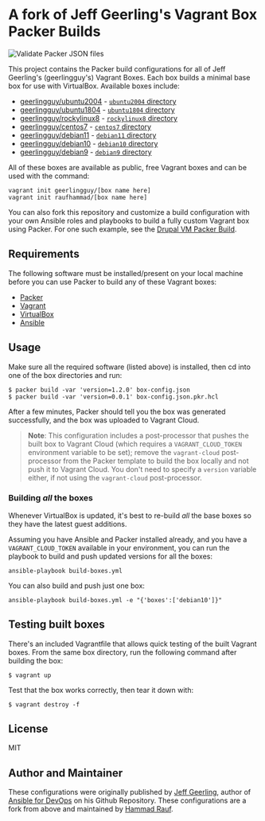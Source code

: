 # A fork of Jeff Geerling's Vagrant Box Packer Builds

![Validate Packer JSON files](https://github.com/build-boxes/packer-boxes/workflows/Validate%20Packer%20JSON%20files/badge.svg)

This project contains the Packer build configurations for all of Jeff Geerling's (geerlingguy's) Vagrant Boxes. Each box builds a minimal base box for use with VirtualBox. Available boxes include:

  - [geerlingguy/ubuntu2004](https://app.vagrantup.com/geerlingguy/boxes/ubuntu2004) - [`ubuntu2004` directory](ubuntu2004/)
  - [geerlingguy/ubuntu1804](https://app.vagrantup.com/geerlingguy/boxes/ubuntu1804) - [`ubuntu1804` directory](ubuntu1804/)
  - [geerlingguy/rockylinux8](https://app.vagrantup.com/geerlingguy/boxes/rockylinux8) - [`rockylinux8` directory](rockylinux8/)
  - [geerlingguy/centos7](https://app.vagrantup.com/geerlingguy/boxes/centos7) - [`centos7` directory](centos7/)
  - [geerlingguy/debian11](https://app.vagrantup.com/geerlingguy/boxes/debian11) - [`debian11` directory](debian11/)
  - [geerlingguy/debian10](https://app.vagrantup.com/geerlingguy/boxes/debian10) - [`debian10` directory](debian10/)
  - [geerlingguy/debian9](https://app.vagrantup.com/geerlingguy/boxes/debian9) - [`debian9` directory](debian9/)

All of these boxes are available as public, free Vagrant boxes and can be used with the command:

    vagrant init geerlingguy/[box name here]
    vagrant init raufhammad/[box name here]

You can also fork this repository and customize a build configuration with your own Ansible roles and playbooks to build a fully custom Vagrant box using Packer. For one such example, see the [Drupal VM Packer Build](https://github.com/geerlingguy/packer-drupal-vm).

## Requirements

The following software must be installed/present on your local machine before you can use Packer to build any of these Vagrant boxes:

  - [Packer](http://www.packer.io/)
  - [Vagrant](http://vagrantup.com/)
  - [VirtualBox](https://www.virtualbox.org/)
  - [Ansible](https://docs.ansible.com/ansible/latest/installation_guide/intro_installation.html)

## Usage

Make sure all the required software (listed above) is installed, then cd into one of the box directories and run:

    $ packer build -var 'version=1.2.0' box-config.json
    $ packer build -var 'version=0.0.1' box-config.json.pkr.hcl


After a few minutes, Packer should tell you the box was generated successfully, and the box was uploaded to Vagrant Cloud.

> **Note**: This configuration includes a post-processor that pushes the built box to Vagrant Cloud (which requires a `VAGRANT_CLOUD_TOKEN` environment variable to be set); remove the `vagrant-cloud` post-processor from the Packer template to build the box locally and not push it to Vagrant Cloud. You don't need to specify a `version` variable either, if not using the `vagrant-cloud` post-processor.

### Building _all_ the boxes

Whenever VirtualBox is updated, it's best to re-build _all_ the base boxes so they have the latest guest additions.

Assuming you have Ansible and Packer installed already, and you have a `VAGRANT_CLOUD_TOKEN` available in your environment, you can run the playbook to build and push updated versions for all the boxes:

    ansible-playbook build-boxes.yml

You can also build and push just one box:

    ansible-playbook build-boxes.yml -e "{'boxes':['debian10']}"

## Testing built boxes

There's an included Vagrantfile that allows quick testing of the built Vagrant boxes. From the same box directory, run the following command after building the box:

    $ vagrant up

Test that the box works correctly, then tear it down with:

    $ vagrant destroy -f

## License

MIT

## Author and Maintainer


These configurations were originally published by [Jeff Geerling](https://www.jeffgeerling.com), author of [Ansible for DevOps](https://www.ansiblefordevops.com) on his Github Repository.
These configurations are a fork from above and maintained by [Hammad Rauf](https://andromedabay.ddns.net/).
